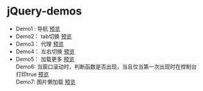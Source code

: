 # jQuery-demos


- Demo1 : 导航
[预览](https://arya1957.github.io/jQuery-demos/demo1/index.html)  </br>
- Demo2： tab切换
[预览](https://arya1957.github.io/jQuery-demos/demo2/index.html) </br>
- Demo3： 代理
[预览](https://arya1957.github.io/jQuery-demos/demo3/index.html)  </br>
- Demo4： 左右切换
[预览](https://arya1957.github.io/jQuery-demos/demo4/index.html) </br>
- Demo5： 加载更多
[预览](https://arya1957.github.io/jQuery-demos/demo5/static/index.html) </br>
Demo6: 当窗口滚动时，判断函数是否出现，当且仅当第一次出现时在控制台打印true
[预览](https://arya1957.github.io/jQuery-demos/demo6/index.html)  </br>
Demo7: 图片懒加载
[预览](https://arya1957.github.io/jQuery-demos/demo7/index.html)  </br>